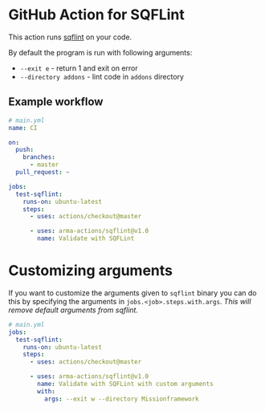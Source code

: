 # GitHub Action for SQFLint

This action runs [sqflint](https://github.com/LordGolias/sqf) on your code.

By default the program is run with following arguments:
  - `--exit e` - return 1 and exit on error
  - `--directory addons` - lint code in `addons` directory

## Example workflow

```yml
# main.yml
name: CI

on:
  push:
    branches:
      - master
  pull_request: ~

jobs:
  test-sqflint:
    runs-on: ubuntu-latest
    steps:
      - uses: actions/checkout@master

      - uses: arma-actions/sqflint@v1.0
        name: Validate with SQFLint
```

# Customizing arguments

If you want to customize the arguments given to `sqflint` binary you can do this by specifying the arguments in `jobs.<job>.steps.with.args`. *This will remove default arguments from sqflint.*

```yml
# main.yml
jobs:
  test-sqflint:
    runs-on: ubuntu-latest
    steps:
      - uses: actions/checkout@master

      - uses: arma-actions/sqflint@v1.0
        name: Validate with SQFLint with custom arguments
        with:
          args: --exit w --directory Missionframework
```
